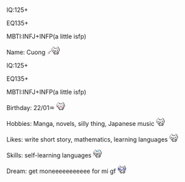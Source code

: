 <div class="bio-section">
<p>IQ:125+</p>
<p>EQ135+</p>
<p>MBTI:INFJ+INFP(a little isfp)</p>
<p>Name: Cuong ♂<img src="nuko/nukoShy3.gif" class="bio-icon"></p>
</div>
<p>IQ:125+</p>
<p>EQ135+</p>
<p>MBTI:INFJ+INFP(a little isfp)</p>
<div class="bio-section">
  <p>Birthday: 22/01♒ <img src="nuko/nukoShy4.gif" class="bio-icon"></p>
</div>
<div class="bio-section">
  <p>Hobbies: Manga, novels, silly thing, Japanese music <img src="nuko/nukoThumbsUp2.gif" class="bio-icon"></p>
</div>
<div class="bio-section">
  <p>Likes: write short story, mathematics, learning languages <img src="nuko/nukoGoodJob.gif" class="bio-icon"></p>
</div>
<div class="bio-section">
  <p>Skills: self-learning languages <img src="nuko/nukoPanic.gif" class="bio-icon"></p>
</div>
<div class="bio-section">
  <p>Dream: get moneeeeeeeeeee for mi gf <img src="nuko/nukoPleading.gif" class="bio-icon"></p>
</div>
